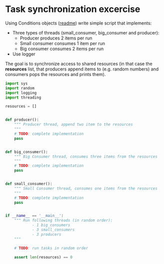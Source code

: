 # Task synchronization excercise

Using Conditions objects ([readme](https://docs.python.org/3/library/threading.html#condition-objects)) write simple script that implements:

* Three types of threads (small_consumer, big_consumer and producer):
    * Producer produces 2 items per run
    * Small consumer consumes 1 item per run
    * Big consumer consumes 2 items per run
* Use logger

The goal is to synchronize access to shared resources (in that case the **resources** list, that producers append items to (e.g. random numbers) and consumers pops the resources and prints them).

```python
import sys
import random
import logging
import threading

resources = []


def producer():
    """ Producer thread, append two item to the resources
    """
    # TODO: complete implementation
    pass


def big_consumer():
    """ Big Consumer thread, consumes three items from the resources
    """
    # TODO: complete implementation
    pass


def small_consumer():
    """ Small Consumer thread, consumes one items from the resources
    """
    # TODO: complete implementation
    pass


if __name__ == '__main__':
    """ Run following threads (in random order):
            - 1 big_consumers
            - 3 small_consumers
            - 3 producers
    """

    # TODO: run tasks in random order

    assert len(resources) == 0

```
